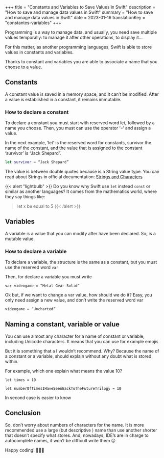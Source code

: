 +++
title = "Constants and Variables to Save Values in Swift"
description = "How to save and manage data values in Swift"
summary = "How to save and manage data values in Swift"
date = 2023-01-16
translationKey = "constantes-variables"
+++

Programming is a way to manage data, and usually, you need save multiple values temporally: to manage it after other operations, to display it…

For this matter, as another programming languages, Swift is able to store values in constants and variables.

Thanks to constant and variables you are able to associate a name that you choose to a value.

## Constants
A constant value is saved in a memory space, and it can’t be modified. After a value is established in a constant, it remains immutable.

### How to declare a constant
To declare a constant you must start with reserved word let, followed by a name you choose. Then, you must can use the operator ‘=‘ and assign a value.

In the next example, ‘let’ is the reserved word for constants, survivor the name of the constant, and the value that is assigned to the constant ‘survivor’ is “Jack Shepard”. 

```swift
let survivor = “Jack Shepard”
```

The value is between double quotes because is a String value type. You can read about Strings in official documentation: [Strings and Characters](https://docs.swift.org/swift-book/LanguageGuide/StringsAndCharacters.html) 

{{< alert "lightbulb" >}}
Do you know why Swift use `let` instead `const` or similar as another languages?
It comes from the mathematics world, where they say things like:
> let x be equal to 5
{{< /alert >}}

## Variables
A variable is a value that you can modify after have been declared. So, is a mutable value.

### How to declare a variable
To declare a variable, the structure is the same as a constant, but you must use the reserved word `var`

Then, for declare a variable you must write

```
var videogame = “Metal Gear Solid”
```

Ok but, if we want to change a var value, how should we do it? Easy, you only need assign a new value, and don’t write the reserved word var

```swift
videogame = “Uncharted”
```

## Naming a constant, variable or value
You can use almost any character for a name of constant or variable, including Unicode characters. It means that you can use for example emojis

But it is something that a I wouldn’t recommend. Why? Because the name of a constant or a variable, should explain without any doubt what is stored within.

For example, which one explain what means the value 10?

```
let times = 10

let numberOfTimesIHaveSeenBackToTheFutureTrilogy = 10
```
In second case is easier to know

## Conclusion

So, don’t worry about numbers of characters for the name. It is more recommended use a large (but descriptive ) name than use another shorter that doesn’t specify what stores. And, nowadays, IDE’s are in charge to autocomplete names, it won’t be difficult write them 😉

Happy coding! 👨🏻‍💻
